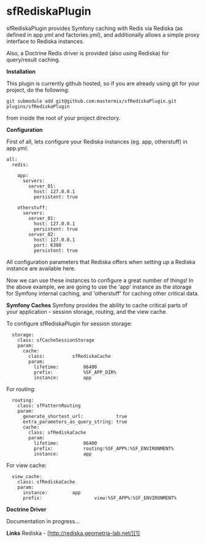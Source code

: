 sfRediskaPlugin
============
 
sfRediskaPlugin provides Symfony caching with Redis via Rediska (as defined in app.yml and factories.yml), and additionally allows a simple proxy interface to Rediska instances.
 
Also, a Doctrine Redis driver is provided (also using Rediska) for query/result caching.

**Installation**

This plugin is currently github hosted, so if you are already using git for your project, do the following:

`git submodule add git@github.com:mastermix/sfRediskaPlugin.git plugins/sfRediskaPlugin`

from inside the root of your project directory.

**Configuration**

First of all, lets configure your Rediska instances (eg. app, otherstuff) in app.yml:

    all:
      redis:

        app:
          servers:
            server_01:
              host: 127.0.0.1
              persistent: true 
    
        otherstuff: 
          servers:
            server_01:
              host: 127.0.0.1
              persistent: true          
            server_02:
              host: 127.0.0.1
              port: 6380
              persistent: true  

All configuration parameters that Rediska offers when setting up a Rediska instance are available here.

Now we can use these instances to configure a great number of things!
In the above example, we are going to use the 'app' instance as the storage for Symfony internal caching, and 'otherstuff' for caching other critical data.

**Symfony Caches**
Symfony provides the ability to cache critical parts of your application - session storage, routing, and the view cache.

To configure sfRediskaPlugin for session storage:

      storage:
        class: sfCacheSessionStorage
        param:
          cache:
            class:			sfRediskaCache        
            param:
              lifetime:			86400
              prefix:			%SF_APP_DIR%
              instance:			app

For routing:

      routing:
        class: sfPatternRouting
        param:
          generate_shortest_url:            true
          extra_parameters_as_query_string: true
          cache: 
            class: sfRediskaCache
            param:
              lifetime:			86400
              prefix:			routing:%SF_APP%:%SF_ENVIRONMENT%
              instance:			app      

For view cache:

      view_cache:
        class: sfRediskaCache
        param:
          instance:			app    
          prefix:	                view:%SF_APP%:%SF_ENVIRONMENT%

**Doctrine Driver**

Documentation in progress...

**Links**
Rediska - [http://rediska.geometria-lab.net/][1]

  [1]: http://rediska.geometria-lab.net/